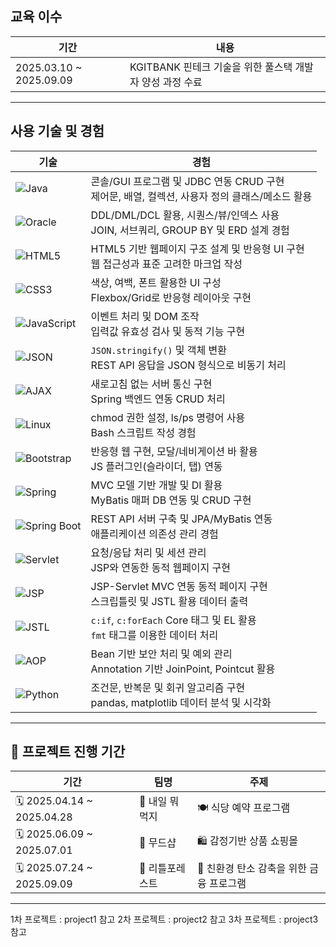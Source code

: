 ## 교육 이수
| 기간 | 내용 |
|------|------|
| 2025.03.10 ~ 2025.09.09 | KGITBANK 핀테크 기술을 위한 풀스택 개발자 양성 과정 수료 |

---

## 사용 기술 및 경험

| 기술 | 경험 |
|------|------|
| ![Java](https://img.shields.io/badge/Java-007396?style=flat-square&logo=openjdk&logoColor=white) | 콘솔/GUI 프로그램 및 JDBC 연동 CRUD 구현<br>제어문, 배열, 컬렉션, 사용자 정의 클래스/메소드 활용 |
| ![Oracle](https://img.shields.io/badge/Oracle-F80000?style=flat-square&logo=oracle&logoColor=white) | DDL/DML/DCL 활용, 시퀀스/뷰/인덱스 사용<br>JOIN, 서브쿼리, GROUP BY 및 ERD 설계 경험 |
| ![HTML5](https://img.shields.io/badge/HTML5-E34F26?style=flat-square&logo=html5&logoColor=white) | HTML5 기반 웹페이지 구조 설계 및 반응형 UI 구현<br>웹 접근성과 표준 고려한 마크업 작성 |
| ![CSS3](https://img.shields.io/badge/CSS3-1572B6?style=flat-square&logo=css3&logoColor=white) | 색상, 여백, 폰트 활용한 UI 구성<br>Flexbox/Grid로 반응형 레이아웃 구현 |
| ![JavaScript](https://img.shields.io/badge/JavaScript-F7DF1E?style=flat-square&logo=javascript&logoColor=black) | 이벤트 처리 및 DOM 조작<br>입력값 유효성 검사 및 동적 기능 구현 |
| ![JSON](https://img.shields.io/badge/JSON-000000?style=flat-square&logo=json&logoColor=white) | `JSON.stringify()` 및 객체 변환<br>REST API 응답을 JSON 형식으로 비동기 처리 |
| ![AJAX](https://img.shields.io/badge/AJAX-007396?style=flat-square&logo=javascript&logoColor=white) | 새로고침 없는 서버 통신 구현<br>Spring 백엔드 연동 CRUD 처리 |
| ![Linux](https://img.shields.io/badge/Linux-FCC624?style=flat-square&logo=linux&logoColor=black) | chmod 권한 설정, ls/ps 명령어 사용<br>Bash 스크립트 작성 경험 |
| ![Bootstrap](https://img.shields.io/badge/Bootstrap-7952B3?style=flat-square&logo=bootstrap&logoColor=white) | 반응형 웹 구현, 모달/네비게이션 바 활용<br>JS 플러그인(슬라이더, 탭) 연동 |
| ![Spring](https://img.shields.io/badge/Spring-6DB33F?style=flat-square&logo=spring&logoColor=white) | MVC 모델 기반 개발 및 DI 활용<br>MyBatis 매퍼 DB 연동 및 CRUD 구현 |
| ![Spring Boot](https://img.shields.io/badge/Spring%20Boot-6DB33F?style=flat-square&logo=springboot&logoColor=white) | REST API 서버 구축 및 JPA/MyBatis 연동<br>애플리케이션 의존성 관리 경험 |
| ![Servlet](https://img.shields.io/badge/Servlet-007396?style=flat-square&logo=java&logoColor=white) | 요청/응답 처리 및 세션 관리<br>JSP와 연동한 동적 웹페이지 구현 |
| ![JSP](https://img.shields.io/badge/JSP-007396?style=flat-square&logo=java&logoColor=white) | JSP-Servlet MVC 연동 동적 페이지 구현<br>스크립틀릿 및 JSTL 활용 데이터 출력 |
| ![JSTL](https://img.shields.io/badge/JSTL-007396?style=flat-square&logo=java&logoColor=white) | `c:if`, `c:forEach` Core 태그 및 EL 활용<br>`fmt` 태그를 이용한 데이터 처리 |
| ![AOP](https://img.shields.io/badge/AOP-6DB33F?style=flat-square&logo=spring&logoColor=white) | Bean 기반 보안 처리 및 예외 관리<br>Annotation 기반 JoinPoint, Pointcut 활용 |
| ![Python](https://img.shields.io/badge/Python-3776AB?style=flat-square&logo=python&logoColor=white) | 조건문, 반복문 및 회귀 알고리즘 구현<br>pandas, matplotlib 데이터 분석 및 시각화 |


---


## 📌 프로젝트 진행 기간

| 기간 | 팀명 | 주제 |
|------|------|------|
| 🗓 2025.04.14 ~ 2025.04.28 | 👥 내일 뭐먹지 | 🍽 식당 예약 프로그램 |
| 🗓 2025.06.09 ~ 2025.07.01 | 👥 무드샵 | 🛍 감정기반 상품 쇼핑몰 |
| 🗓 2025.07.24 ~ 2025.09.09 | 👥 리틀포레스트 | 🌱 친환경 탄소 감축을 위한 금융 프로그램 |

---
1차 프로젝트 : project1 참고
2차 프로젝트 : project2 참고
3차 프로젝트 : project3 참고
